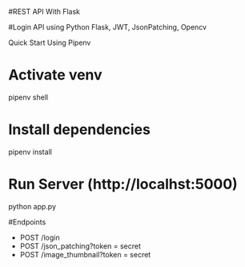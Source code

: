 #REST API With Flask 

#Login API using Python Flask, JWT, JsonPatching, Opencv

Quick Start Using Pipenv
# Activate venv
pipenv shell

# Install dependencies
pipenv install

# Run Server (http://localhst:5000)
python app.py

#Endpoints

* POST /login
* POST /json_patching?token = secret
* POST /image_thumbnail?token = secret
